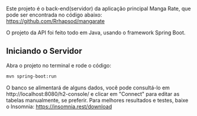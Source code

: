 Este projeto é o back-end(servidor) da aplicação principal Manga Rate, que pode ser encontrada no código abaixo:
https://github.com/Rrhapsod/mangarate

O projeto da API foi feito todo em Java, usando o framework Spring Boot.

## Iniciando o Servidor

Abra o projeto no terminal e rode o código:

```bash
mvn spring-boot:run
```

O banco se alimentará de alguns dados, você pode consultá-lo em http://localhost:8080/h2-console/ e clicar em "Connect" para editar as tabelas manualmente, se preferir.
Para melhores resultados e testes, baixe o Insomnia:
https://insomnia.rest/download
